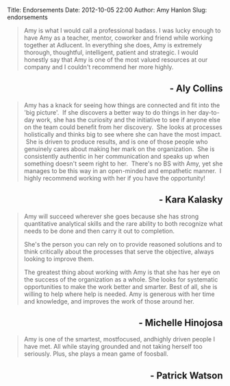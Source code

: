 Title: Endorsements
Date: 2012-10-05 22:00
Author: Amy Hanlon
Slug: endorsements

> Amy is what I would call a professional badass. I was lucky
> enough to have Amy as a teacher, mentor, coworker and friend while
> working together at Adlucent. In everything she does, Amy is extremely
> thorough, thoughtful, intelligent, patient and strategic. I would
> honestly say that Amy is one of the most valued resources at our
> company and I couldn't recommend her more highly.

<h2 style="text-align:right">- Aly Collins</h2>

> Amy has a knack for seeing how things are connected and fit into the
> 'big picture'.  If she discovers a better way to do things in her
> day-to-day work, she has the curiosity and the initiative
> to see if anyone else on the team could benefit from her discovery.
>  She looks at processes holistically and thinks big to see where she
> can have the most impact.  She is driven to produce results, and is
> one of those people who genuinely cares about making her mark on the
> organization.  She is consistently authentic in her
> communication and speaks up when something doesn't seem right to her.
>  There's no BS with Amy, yet she manages to be this way in an
> open-minded and empathetic manner.  I highly recommend working with
> her if you have the opportunity!

<h2 style="text-align:right">- Kara Kalasky</h2>

> Amy will succeed wherever she goes because she has strong
> quantitative analytical skills and the rare ability to both
> recognize what needs to be done and then carry it out to completion.
>
> She's the person you can rely on to provide reasoned solutions and to
> think critically about the processes that serve the objective,
> always looking to improve them.
>
> The greatest thing about working with Amy is that she has her eye on
> the success of the organization as a whole. She looks for systematic
> opportunities to make the work better and smarter. Best of all, she is
> willing to help where help is needed. Amy is generous with her
> time and knowledge, and improves the work of those around her.

<h2 style="text-align:right">- Michelle Hinojosa    </h2>


> Amy is one of the smartest, mostfocused, andhighly
> driven people I have met. All while staying grounded and not taking
> herself too seriously. Plus, she plays a mean game of foosball.

<h2 style="text-align:right">- Patrick Watson   </h2>
